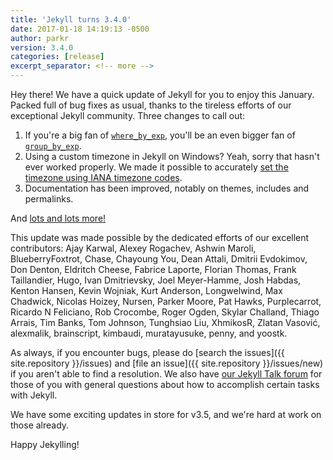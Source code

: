 ```yaml
---
title: 'Jekyll turns 3.4.0'
date: 2017-01-18 14:19:13 -0500
author: parkr
version: 3.4.0
categories: [release]
excerpt_separator: <!-- more -->
---
```


Hey there! We have a quick update of Jekyll for you to enjoy this January.
Packed full of bug fixes as usual, thanks to the tireless efforts of our
exceptional Jekyll community. Three changes to call out:

<!-- more -->

1. If you're a big fan of [`where_by_exp`](/docs/templates/#filters), you'll be an
even bigger fan of [`group_by_exp`](/docs/templates/#filters).
2. Using a custom timezone in Jekyll on Windows? Yeah, sorry that hasn't ever worked
   properly. We made it possible to accurately [set the timezone using IANA
   timezone codes](https://jekyllrb.com/docs/windows/#timezone-management).
3. Documentation has been improved, notably on themes, includes and permalinks.

And [lots and lots more!](/docs/history/#v3-4-0)

This update was made possible by the dedicated efforts of our excellent
contributors: Ajay Karwal, Alexey Rogachev, Ashwin Maroli,
BlueberryFoxtrot, Chase, Chayoung You, Dean Attali, Dmitrii Evdokimov, Don
Denton, Eldritch Cheese, Fabrice Laporte, Florian Thomas, Frank
Taillandier, Hugo, Ivan Dmitrievsky, Joel Meyer-Hamme, Josh Habdas, Kenton
Hansen, Kevin Wojniak, Kurt Anderson, Longwelwind, Max Chadwick, Nicolas
Hoizey, Nursen, Parker Moore, Pat Hawks, Purplecarrot, Ricardo N Feliciano,
Rob Crocombe, Roger Ogden, Skylar Challand, Thiago Arrais, Tim Banks, Tom
Johnson, Tunghsiao Liu, XhmikosR, Zlatan Vasović, alexmalik, brainscript,
kimbaudi, muratayusuke, penny, and yoostk.

As always, if you encounter bugs, please do [search the issues]({{ site.repository }}/issues)
and [file an issue]({{ site.repository }}/issues/new) if you aren't able to
find a resolution. We also have [our Jekyll Talk
forum](https://talk.jekyllrb.com) for those of you with general questions
about how to accomplish certain tasks with Jekyll.

We have some exciting updates in store for v3.5, and we're hard at work on
those already.

Happy Jekylling!
